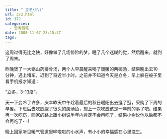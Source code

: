 ```yaml
---
title: " 立冬\t\t"
url: 372.html
id: 372
categories:
  - 思考随笔
date: 2008-11-07 23:15:37
tags:
---
```


这周过得无比之快，好像做了几场惊险的梦，睡了几个迷糊的觉，然后醒来，就到了周末。

昨晚煲了一大锅山药排骨汤，两个人早晨醒来喝了暖暖的两碗汤，结果晚出去10分钟，遇上堵车，迟到了将近半小时。之前并不知道今天是立冬，早上躲在被子里看手机报才知道：

“立冬，3-13度”。

天一下变冷了许多，庆幸昨天中午趁着最后的秋日暖阳出去逛了逛，采购了下周的早餐。下班后去吃觊觎了很久的酸汤鱼，想上一次吃应该是一年前的事了吧。结果再一次吃伤，回家的路上跟小树说半年内肯定不会再吃了，结果小树说他以后都不会再吃了\- -!

晚上回家听见暖气管道里哗啦啦的小水声，有小小的幸福感在心里滋生。